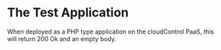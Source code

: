 The Test Application
====================

When deployed as a PHP type application on the cloudControl PaaS, this will return 200 Ok and an empty body.
